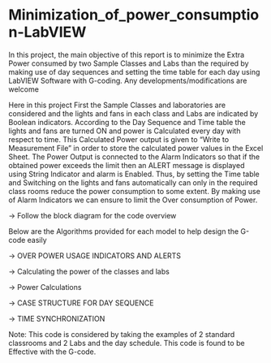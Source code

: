# Minimization_of_power_consumption-LabVIEW
In this project, the main objective of this report is to minimize the Extra Power consumed by two Sample Classes and Labs than the required by making use of  day sequences and setting the time table for each day using LabVIEW Software with G-coding. Any developments/modifications are welcome

Here in this project
First the Sample Classes and laboratories are considered and the lights and fans in each class and Labs are 
indicated by Boolean indicators. According to the Day Sequence and Time table the lights and fans are turned ON and power is Calculated every day with respect to time. This Calculated Power output is given to “Write to Measurement File” in order to store the calculated power values in the Excel Sheet. The Power Output is connected to the Alarm Indicators so that if the obtained power exceeds the limit then an ALERT message is displayed using String Indicator and alarm is Enabled. Thus, by setting the Time table and Switching on the lights and fans automatically can only in the required class rooms reduce the power consumption to some extent. By making use of Alarm Indicators we can ensure to limit the Over consumption of Power.

-> Follow the block diagram for the code overview

Below are the Algorithms provided for each model to help design the G-code easily

-> OVER POWER USAGE INDICATORS AND ALERTS

-> Calculating the power of the classes and labs

-> Power Calculations

-> CASE STRUCTURE FOR DAY SEQUENCE

-> TIME SYNCHRONIZATION

Note: This code is considered by taking the examples of 2 standard classrooms and 2 Labs and the day schedule. This code is found to be Effective with the G-code.
